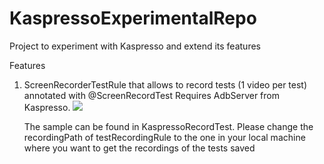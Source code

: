 # KaspressoExperimentalRepo
Project to experiment with Kaspresso and extend its features

Features
1) ScreenRecorderTestRule that allows to record tests (1 video per test) annotated with @ScreenRecordTest
   Requires AdbServer from Kaspresso.
   ![](https://github.com/sergio-sastre/KaspressoExperimentalRepo/blob/master/art/screenrecording.gif)


   The sample can be found in KaspressoRecordTest. Please change the recordingPath of testRecordingRule
   to the one in your local machine where you want to get the recordings of the tests saved
